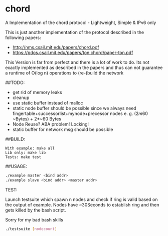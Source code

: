 # chord
A Implementation of the chord protocol - Lightweight, Simple &amp; IPv6 only

This is just another implementation of the protocol described in the following papers:

- http://nms.csail.mit.edu/papers/chord.pdf
- https://pdos.csail.mit.edu/papers/ton:chord/paper-ton.pdf

This Version is far from perfect and there is a lot of work to do. Its not exactly implemented as described in the papers and thus can not guarantee a runtime of O(log n) operations to (re-)build the network

##TODO:

- get rid of memory leaks
- cleanup
- use static buffer instead of malloc
- static node buffer should be possible since we always need fingertable+successorlist+mynode+precessor nodes e. g. (2*m*60 ~Bytes) + 2*~60 Bytes
- Node Reuse? ABA problem! Locking!
- static buffer for network msg should be possible

##BUILD:

``` make
With example: make all
Lib only: make lib
Tests: make test
```

##USAGE:

``` bash
./example master <bind addr>
./example slave <bind addr> <master addr>
```

TEST:

Launch testsuite which spawn n nodes and check if ring is valid based on the output of example. Nodes have ~30Seconds to establish ring and then gets killed by the bash script.

Sorry for my bad bash skills

``` bash
./testsuite [nodecount]
```
